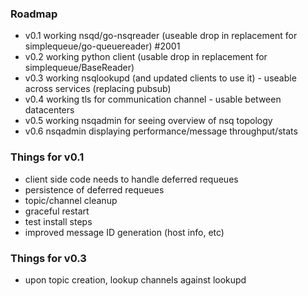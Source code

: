 
### Roadmap

 * v0.1 working nsqd/go-nsqreader (useable drop in replacement for simplequeue/go-queuereader) #2001
 * v0.2 working python client (usable drop in replacement for simplequeue/BaseReader)
 * v0.3 working nsqlookupd (and updated clients to use it) - useable across services (replacing pubsub)
 * v0.4 working tls for communication channel - usable between datacenters
 * v0.5 working nsqadmin for seeing overview of nsq topology
 * v0.6 nsqadmin displaying performance/message throughput/stats

### Things for v0.1

 * client side code needs to handle deferred requeues
 * persistence of deferred requeues
 * topic/channel cleanup
 * graceful restart
 * test install steps
 * improved message ID generation (host info, etc)

### Things for v0.3

 * upon topic creation, lookup channels against lookupd

